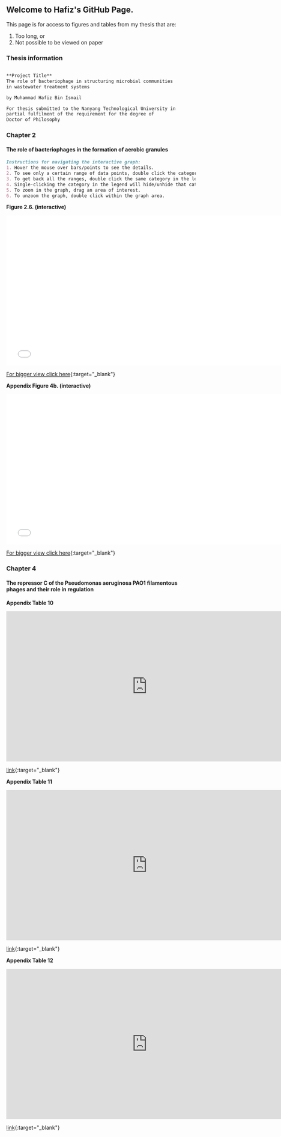 ## Welcome to Hafiz's GitHub Page.

This page is for access to figures and tables from my thesis that are:
1. Too long, or
2. Not possible to be viewed on paper

### Thesis information
```markdown

**Project Title**
The role of bacteriophage in structuring microbial communities 
in wastewater treatment systems

by Muhammad Hafiz Bin Ismail

For thesis submitted to the Nanyang Technological University in 
partial fulfilment of the requirement for the degree of 
Doctor of Philosophy

```

### Chapter 2
#### The role of bacteriophages in the formation of aerobic granules

```markdown
Instructions for navigating the interactive graph:
1. Hover the mouse over bars/points to see the details.
2. To see only a certain range of data points, double click the category in the legend on the right.
3. To get back all the ranges, double click the same category in the legend.
4. Single-clicking the category in the legend will hide/unhide that category.
5. To zoom in the graph, drag an area of interest.
6. To unzoom the graph, double click within the graph area.
```

__Figure 2.6. (interactive)__

<iframe width="750" height="400" frameborder="0" scrolling="no" src="//plot.ly/~mdhfz_89/1.embed?showlink=false"></iframe>

[For bigger view click here](https://goo.gl/86MEgy){:target="_blank"}


__Appendix Figure 4b. (interactive)__

<iframe width="750" height="400" frameborder="0" scrolling="no" src="//plot.ly/~mdhfz_89/3.embed?showlink=false"></iframe>

[For bigger view click here](https://goo.gl/9855vE){:target="_blank"}

### Chapter 4
#### The repressor C of the Pseudomonas aeruginosa PAO1 filamentous phages and their role in regulation

__Appendix Table 10__

<iframe width="750" height="400" frameborder="0" src="https://docs.google.com/spreadsheets/d/e/2PACX-1vRXU3Mq7YNTFwY9EhXvZ9YSNP6jfhzjUQ7oCnU_YjpJaVDbVN3HsMtseYMlF-6DgRIaHn3zquIjfsEi/pubhtml?gid=0&amp;single=true&amp;widget=true&amp;headers=false"></iframe>

[link](https://goo.gl/dHNRdS){:target="_blank"}

__Appendix Table 11__

<iframe width="750" height="400" frameborder="0" src="https://docs.google.com/spreadsheets/d/e/2PACX-1vRsaHq40yPJcMg7L7tq1Xp3J4aFPC5cjcTudGOSeVgCDOBhig6bj-N2OnpJuamJqYjf12SUOizWJP7m/pubhtml?gid=0&amp;single=true&amp;widget=true&amp;headers=false"></iframe>

[link](https://goo.gl/1uWm1o){:target="_blank"}

__Appendix Table 12__

<iframe width="750" height="400" frameborder="0" src="https://docs.google.com/spreadsheets/d/e/2PACX-1vRlBbr3k8pYM1LG4f_u-R-Y-6k_yQZKqT8XmYHQRr9SkMvLR4rFvnaPdFbxVihV5KxzfFzjIoUzZpuE/pubhtml?gid=94231731&amp;single=true&amp;widget=true&amp;headers=false"></iframe>

[link](https://goo.gl/ds4TNK){:target="_blank"}
